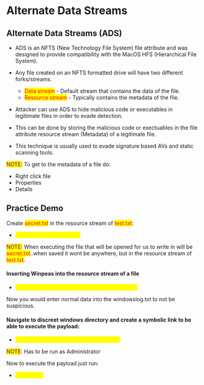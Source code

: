 # Alternate Data Streams

## Alternate Data Streams (ADS)

* ADS is an NFTS  (New Technology File System) file attribute and was designed to provide compatibility with the MacOS HFS (Hierarchical File System).
*   Any file created on an NFTS formatted drive will have two different forks/streams.

    * <mark style="color:red;">Data stream</mark> - Default stream that contains the data of the file.
    * <mark style="color:red;">Resource stream</mark> - Typically contains the metadata of the file.


* Attacker can use ADS to hide malicious code or executables in legitimate files in order to evade detection.
* This can be done by storing the malicious code or exectuables in the file attribute resource stream (Metadata) of a legitimate file.&#x20;
* This technique is usually used to evade signature based AVs and static scanning tools.

<mark style="color:purple;">NOTE:</mark> To get to the metadata of a file do:

* Right click file
* Properties
* Details

## Practice Demo

Create <mark style="color:red;">secret.txt</mark> in the resource stream of <mark style="color:red;">test.txt</mark>:

* <mark style="color:yellow;">notepad test.txt:secret.txt</mark>

<mark style="color:purple;">NOTE:</mark> When executing the file that will be opened for us to write in will be <mark style="color:red;">secret.txt</mark>..when saved it wont be anywhere, but in the resource stream of <mark style="color:red;">test.txt</mark>.

#### Inserting Winpeas into the resource stream of a file

* <mark style="color:yellow;">type winpeas.exe > windowslog.txt:winpeas.exe</mark>

Now you would enter normal data into the windowslog.txt to not be suspicious.

#### Navigate to discreet windows directory and create a symbolic link to be able to execute the payload:

* <mark style="color:yellow;">mklink 'nameoflink.exe abspathtopayload</mark>

<mark style="color:purple;">NOTE</mark>: Has to be run as Administrator

Now to execute the payload just run:

* <mark style="color:yellow;">nameoflink</mark>
